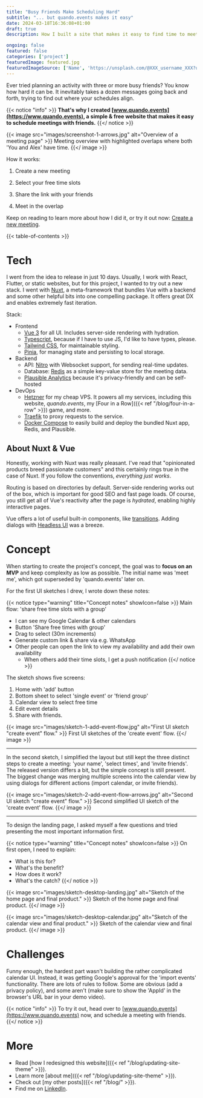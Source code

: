 ```yaml
---
title: "Busy Friends Make Scheduling Hard"
subtitle: "... but quando.events makes it easy"
date: 2024-03-18T16:36:08+01:00
draft: true
description: How I built a site that makes it easy to find time to meet your friends in your schedule in 10 days.

ongoing: false
featured: false
categories: ['project']
featuredImage: featured.jpg
featuredImageSource: ['Name', 'https://unsplash.com/@XXX_username_XXX?utm_source=unsplash&utm_medium=referral&utm_content=creditCopyText']
---
```


<!--
# Plan
- Goals
    - acquire users
    - demonstrate skills

- Who is this written for
    - me
    - potential employers
    - 

- Length:medium

# Structure
- intro
    - what' the problem?
    - solution
- app overview
- tech stack
- challenges
- conclusion

{< image src="images/image.jpg" alt="ALT" >}}
DESCRIPTION
{< /image >}}

-->

Ever tried planning an activity with three or more busy friends? You know how hard it can be. It inevitably takes a dozen messages going back and forth, trying to find out where your schedules align.

{{< notice "info" >}}
**That's why I created [www.quando.events](https://www.quando.events), a simple & free website that makes it easy to schedule meetings with friends.**
{{</ notice >}}

{{< image src="images/screenshot-1-arrows.jpg" alt="Overview of a meeting page" >}}
Meeting overview with highlighted overlaps where both 'You and Alex' have time.
{{</ image >}}

How it works:
1. Create a new meeting

2. Select your free time slots

3. Share the link with your friends

4. Meet in the overlap

Keep on reading to learn more about how I did it, or try it out now: [Create a new meeting](https://www.quando.events).

{{< table-of-contents >}}

# Tech
I went from the idea to release in just 10 days. Usually, I work with React, Flutter, or static websites, but for this project, I wanted to try out a new stack. I went with [Nuxt](https://nuxt.com), a meta-framework that bundles Vue with a backend and some other helpful bits into one compelling package. It offers great DX and enables extremely fast iteration.

Stack:
- Frontend
    - [Vue 3](https://vuejs.org/) for all UI. Includes server-side rendering with hydration.
    - [Typescript](https://typescriptlang.org), because if I have to use JS, I'd like to have types, please.
    - [Tailwind CSS](https://tailwindcss.com), for maintainable styling.
    - [Pinia](https://pinia.vuejs.org/), for managing state and persisting to local storage.
- Backend
    - API: [Nitro](https://nitro.unjs.io) with Websocket support, for sending real-time updates.
    - Database: [Redis](https://redis.io/) as a simple key-value store for the meeting data.
    - [Plausible Analytics](https://plausible.io/) because it's privacy-friendly and can be self-hosted
- DevOps
    - [Hetzner](https://www.hetzner.com/cloud/) for my cheap VPS. It powers all my services, including this website, *quando.events*, my [Four in a Row]({{< ref "/blog/four-in-a-row" >}}) game, and more.
    - [Traefik](https://traefik.io/traefik/) to proxy requests to the service.
    - [Docker Compose](https://docs.docker.com/compose/) to easily build and deploy the bundled Nuxt app, Redis, and Plausible.


## About Nuxt & Vue
Honestly, working with Nuxt was really pleasant. I've read that "opinionated products breed passionate customers" and this certainly rings true in the case of Nuxt. If you follow the conventions, *everything just works*.

Routing is based on directories by default. Server-side rendering works out of the box, which is important for good SEO and fast page loads. Of course, you still get all of Vue's reactivity after the page is *hydrated*, enabling highly interactive pages. 

Vue offers a lot of useful built-in components, like [transitions](vuejs.org/guide/built-ins/transition). Adding dialogs with [Headless UI](headlessui.com/vue/dialog) was a breeze.


# Concept
When starting to create the project's concept, the goal was to **focus on an MVP** and keep complexity as low as possible. The initial name was 'meet me', which got superseded by 'quando.events' later on.

For the first UI sketches I drew, I wrote down these notes:

{{< notice type="warning" title="Concept notes" showIcon=false >}}
Main flow: 'share free time slots with a group'
- I can see my Google Calendar & other calendars
- Button 'Share free times with group'
- Drag to select (30m increments)
- Generate custom link & share via e.g. WhatsApp
- Other people can open the link to view my availability and add their own availability
  - When others add their time slots, I get a push notification
{{</ notice >}}

The sketch shows five screens:
1. Home with 'add' button
2. Bottom sheet to select 'single event' or 'friend group'
3. Calendar view to select free time
4. Edit event details
5. Share with friends. 

{{< image src="images/sketch-1-add-event-flow.jpg" alt="First UI sketch \"create event\" flow." >}}
First UI sketches of the 'create event' flow.
{{</ image >}}

---

In the second sketch, I simplified the layout but still kept the three distinct steps to create a meeting: 'your name', 'select times', and 'invite friends'. The released version differs a bit, but the simple concept is still present. The biggest change was merging multiple screens into the calendar view by using dialogs for different actions (import calendar, or invite friends).

{{< image src="images/sketch-2-add-event-flow-arrows.jpg" alt="Second UI sketch \"create event\" flow." >}}
Second simplified UI sketch of the 'create event' flow.
{{</ image >}}

---

To design the landing page, I asked myself a few questions and tried presenting the most important information first.

{{< notice type="warning" title="Concept notes" showIcon=false >}}
On first open, I need to explain:
- What is this for?
- What's the benefit?
- How does it work?
- What's the catch?
{{</ notice >}}

{{< image src="images/sketch-desktop-landing.jpg" alt="Sketch of the home page and final product." >}}
Sketch of the home page and final product.
{{</ image >}}

{{< image src="images/sketch-desktop-calendar.jpg" alt="Sketch of the calendar view and final product." >}}
Sketch of the calendar view and final product.
{{</ image >}}


# Challenges
Funny enough, the hardest part wasn't building the rather complicated calendar UI. Instead, it was getting Google's approval for the 'import events' functionality. There are lots of rules to follow. Some are obvious (add a privacy policy), and some aren't (make sure to show the 'AppId' in the browser's URL bar in your demo video).

{{< notice "info" >}}
To try it out, head over to [www.quando.events](https://www.quando.events) now, and schedule a meeting with friends.
{{</ notice >}}

# More
- Read [how I redesigned this website]({{< ref "/blog/updating-site-theme" >}}).
- Learn more [about me]({{< ref "/blog/updating-site-theme" >}}).
- Check out [my other posts]({{< ref "/blog/" >}}).
- Find me on [LinkedIn](https://linkedin.com/in/filippo-orru).